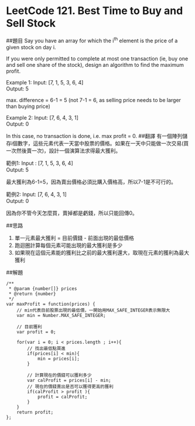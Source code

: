 ﻿# LeetCode 121. Best Time to Buy and Sell Stock

##題目
Say you have an array for which the i<sup>th</sup> element is the price of a given stock on day i.

If you were only permitted to complete at most one transaction (ie, buy one and sell one share of the stock), design an algorithm to find the maximum profit.

Example 1:
Input: [7, 1, 5, 3, 6, 4]  
Output: 5

max. difference = 6-1 = 5 (not 7-1 = 6, as selling price needs to be larger than buying price)  

Example 2:
Input: [7, 6, 4, 3, 1]  
Output: 0

In this case, no transaction is done, i.e. max profit = 0.
##翻譯
有一個陣列儲存i個數字，這些元素代表一天當中股票的價格。如果在一天中只能做一次交易(買一次然後賣一次)，設計一個演算法求得最大獲利。

範例1:
Input : [7, 1, 5, 3, 6, 4]  
Output: 5

最大獲利為6-1=5，因為賣出價格必須比購入價格高，所以7-1是不可行的。

範例2:
Input: [7, 6, 4, 3, 1]  
Output: 0

因為你不管今天怎麼買，賣掉都是虧錢，所以只能回傳0。

##思路

1. 單一元素最大獲利 = 目前價錢 - 前面出現的最低價格
2. 跑迴圈計算每個元素可能出現的最大獲利是多少
3. 如果現在這個元素能的獲利比之前的最大獲利還大，取現在元素的獲利為最大獲利

##解題
```
/**
 * @param {number[]} prices
 * @return {number}
 */
var maxProfit = function(prices) {    
    // min代表目前股票出現的最低價，一開始用MAX_SAFE_INTEGER表示無限大
    var min = Number.MAX_SAFE_INTEGER;
    
    // 目前獲利
    var profit = 0;

    for(var i = 0; i < prices.length ; i++){
        // 找出最低點買進
        if(prices[i] < min){
            min = prices[i];
        }
        
        // 計算現在的價錢可以獲利多少
        var calProfit = prices[i] - min;       
        // 現在的價錢賣出是否可以獲得更高的獲利
        if(calProfit > profit ){
            profit = calProfit;
        }
    }
    return profit;
};
```
